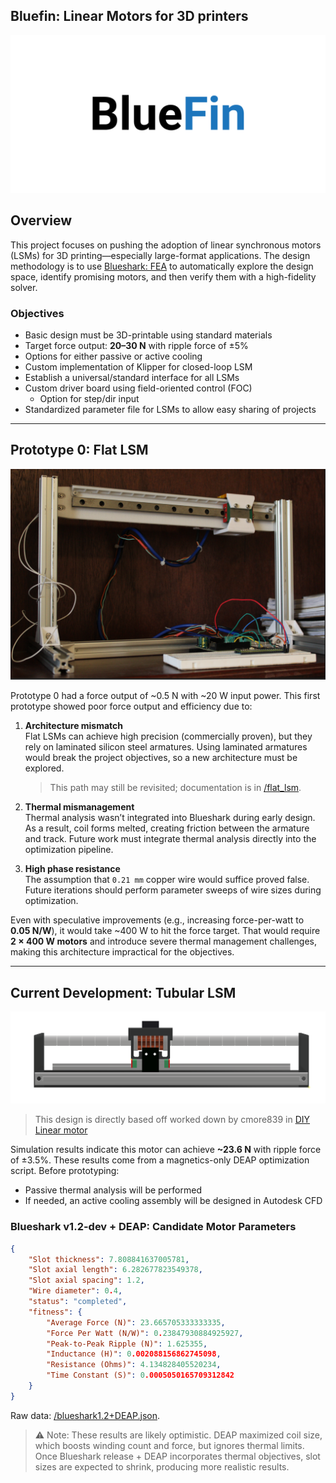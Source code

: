 ## Bluefin: Linear Motors for 3D printers
![Bluefin Logo](media//images/bluefin.png)

## Overview
This project focuses on pushing the adoption of linear synchronous motors (LSMs) for 3D printing—especially large-format applications. The design methodology is to use [Blueshark: FEA](https://github.com/wgbowley/BlueShark) to automatically explore the design space, identify promising motors, and then verify them with a high-fidelity solver.

### Objectives
- Basic design must be 3D-printable using standard materials  
- Target force output: **20–30 N** with ripple force of ±5%  
- Options for either passive or active cooling  
- Custom implementation of Klipper for closed-loop LSM  
- Establish a universal/standard interface for all LSMs  
- Custom driver board using field-oriented control (FOC)  
  - Option for step/dir input  
- Standardized parameter file for LSMs to allow easy sharing of projects  

---

## Prototype 0: Flat LSM
![Prototype 0: Flat LSM](media/images/flat_linear_motor.png)

Prototype 0 had a force output of ~0.5 N with ~20 W input power. This first prototype showed poor force output and efficiency due to:

1. **Architecture mismatch**  
   Flat LSMs can achieve high precision (commercially proven), but they rely on laminated silicon steel armatures. Using laminated armatures would break the project objectives, so a new architecture must be explored.  
   > This path may still be revisited; documentation is in [/flat_lsm](/motors/flat_lsm/).

2. **Thermal mismanagement**  
   Thermal analysis wasn’t integrated into Blueshark during early design. As a result, coil forms melted, creating friction between the armature and track. Future work must integrate thermal analysis directly into the optimization pipeline.

3. **High phase resistance**  
   The assumption that `0.21 mm` copper wire would suffice proved false. Future iterations should perform parameter sweeps of wire sizes during optimization.

Even with speculative improvements (e.g., increasing force-per-watt to **0.05 N/W**), it would take ~400 W to hit the force target. That would require **2 × 400 W motors** and introduce severe thermal management challenges, making this architecture impractical for the objectives.

---

## Current Development: Tubular LSM
![Prototype 1: Tubular LSM](media/images/tubular_linear_motor.png)

>This design is directly based off worked down by cmore839 in [DIY Linear motor](https://github.com/cmore839/DIY-Linear-Motor)

Simulation results indicate this motor can achieve **~23.6 N** with ripple force of ±3.5%. These results come from a magnetics-only DEAP optimization script. Before prototyping:  

- Passive thermal analysis will be performed  
- If needed, an active cooling assembly will be designed in Autodesk CFD  

### Blueshark v1.2-dev + DEAP: Candidate Motor Parameters
```json
{
    "Slot thickness": 7.808841637005781,
    "Slot axial length": 6.282677823549378,
    "Slot axial spacing": 1.2,
    "Wire diameter": 0.4,
    "status": "completed",
    "fitness": {
        "Average Force (N)": 23.665705333333335,
        "Force Per Watt (N/W)": 0.23847930884925927,
        "Peak-to-Peak Ripple (N)": 1.625355,
        "Inductance (H)": 0.002088156862745098,
        "Resistance (Ohms)": 4.134828405520234,
        "Time Constant (S)": 0.0005050165709312842
    }
}
```
Raw data: [/blueshark1.2+DEAP.json](/motors/tubular_lsm/blueshark1.2+DEAP.json).
>⚠️ Note: These results are likely optimistic. DEAP maximized coil size, which boosts winding count and force, but ignores thermal limits. Once Blueshark release + DEAP incorporates thermal objectives, slot sizes are expected to shrink, producing more realistic results.
